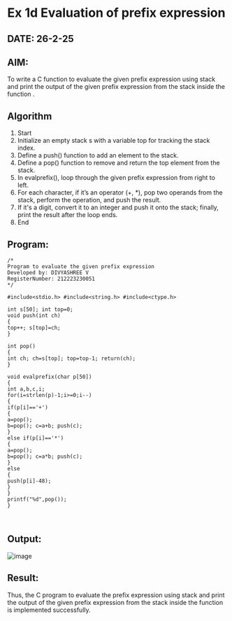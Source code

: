 # Ex 1d Evaluation of prefix expression
## DATE: 26-2-25
## AIM:
To write a C function to evaluate the given prefix expression using stack and print the output of the given prefix expression from the stack inside the function . 

## Algorithm
1.	Start
2.	Initialize an empty stack s with a variable top for tracking the stack index.
3.	Define a push() function to add an element to the stack.
4.	Define a pop() function to remove and return the top element from the stack.
5.	In evalprefix(), loop through the given prefix expression from right to left.
6.	For each character, if it’s an operator (+, *), pop two operands from the stack, perform the operation, and push the result.
7.	If it's a digit, convert it to an integer and push it onto the stack; finally, print the result after the loop ends.
8.	End



## Program:
```
/*
Program to evaluate the given prefix expression
Developed by: DIVYASHREE V
RegisterNumber: 212223230051
*/

#include<stdio.h> #include<string.h> #include<ctype.h>

int s[50]; int top=0;
void push(int ch)
{
top++; s[top]=ch;
}

int pop()
{
int ch; ch=s[top]; top=top-1; return(ch);
}
 
void evalprefix(char p[50])
{
int a,b,c,i;
for(i=strlen(p)-1;i>=0;i--)
{
if(p[i]=='+')
{
a=pop();
b=pop(); c=a+b; push(c);
}
else if(p[i]=='*')
{
a=pop();
b=pop(); c=a*b; push(c);
}
else
{
push(p[i]-48);
}
}
printf("%d",pop());
}



```

## Output:
![image](https://github.com/user-attachments/assets/a74716c2-1a42-442e-936f-498240e184f5)



## Result:
Thus, the C program to evaluate the prefix expression using stack and print the output of the given prefix expression from the stack inside the function is implemented successfully.
